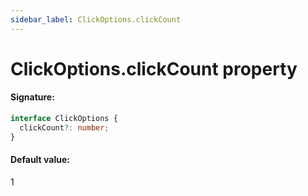 ```yaml
---
sidebar_label: ClickOptions.clickCount
---
```


# ClickOptions.clickCount property

#### Signature:

```typescript
interface ClickOptions {
  clickCount?: number;
}
```

#### Default value:

1
